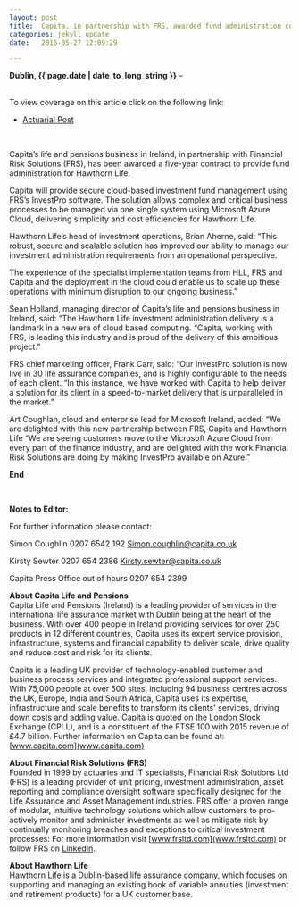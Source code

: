 ```yaml
---
layout: post
title:  Capita, in partnership with FRS, awarded fund administration contract by Hawthorn Life  
categories: jekyll update
date:   2016-05-27 12:09:29

---
```


**Dublin, {{ page.date | date_to_long_string }}** –

<br>
To view coverage on this article click on the following link:

* [Actuarial Post](http://www.actuarialpost.co.uk/article/capita---frs-awarded-fund-contract-by-hawthorn-life-9540.htm) 

<br>

Capita’s life and pensions business in Ireland, in partnership with Financial Risk Solutions (FRS), has been awarded a five-year contract to provide fund administration for Hawthorn Life.
 
Capita will provide secure cloud-based investment fund management using FRS’s InvestPro software. The solution allows complex and critical business processes to be managed via one single system using Microsoft Azure Cloud, delivering simplicity and cost efficiencies for Hawthorn Life.

Hawthorn Life’s head of investment operations, Brian Aherne, said: “This robust, secure and scalable solution has improved our ability to manage our investment administration requirements from an operational perspective.  

The experience of the specialist implementation teams from HLL, FRS and Capita and the deployment in the cloud could enable us to scale up these operations with minimum disruption to our ongoing business.”

Sean Holland, managing director of Capita’s life and pensions business in Ireland, said: “The Hawthorn Life investment administration delivery is a landmark in a new era of cloud based computing.
“Capita, working with FRS, is leading this industry and is proud of the delivery of this ambitious project.” 

FRS chief marketing officer, Frank Carr, said: “Our InvestPro solution is now live in 30 life assurance companies, and is highly configurable to the needs of each client.
“In this instance, we have worked with Capita to help deliver a solution for its client in a speed-to-market delivery that is unparalleled in the market.”

Art Coughlan, cloud and enterprise lead for Microsoft Ireland, added: “We are delighted with this new partnership between FRS, Capita and Hawthorn Life
“We are seeing customers move to the Microsoft Azure Cloud from every part of the finance industry, and are delighted with the work Financial Risk Solutions are doing by making InvestPro available on Azure.”  


**End**

<br>

**Notes to Editor:**


For further information please contact:


Simon Coughlin 0207 6542 192
Simon.coughlin@capita.co.uk

Kirsty Sewter 0207 654 2386
Kirsty.sewter@capita.co.uk

Capita Press Office out of hours 0207 654 2399

**About Capita Life and Pensions** <br>
Capita Life and Pensions (Ireland) is a leading provider of services in the international life assurance market with Dublin being at the heart of the business. With over 400 people in Ireland providing services for over 250 products in 12 different countries, Capita uses its expert service provision, infrastructure, systems and financial capability to deliver scale, drive quality and reduce cost and risk for its clients. 

Capita is a leading UK provider of technology-enabled customer and business process services and integrated professional support services. With 75,000 people at over 500 sites, including 94 business centres across the UK, Europe, India and South Africa, Capita uses its expertise, infrastructure and scale benefits to transform its clients' services, driving down costs and adding value. Capita is quoted on the London Stock Exchange (CPI.L), and is a constituent of the FTSE 100 with 2015 revenue of £4.7 billion. Further information on Capita can be found at: [www.capita.com](www.capita.com)

**About Financial Risk Solutions (FRS)** <br>
Founded in 1999 by actuaries and IT specialists, Financial Risk Solutions Ltd (FRS) is a leading provider of unit pricing, investment administration, asset reporting and compliance oversight software specifically designed for the Life Assurance and Asset Management industries. 
FRS offer a proven range of modular, intuitive technology solutions which allow customers to pro-actively monitor and administer investments as well as mitigate risk by continually monitoring breaches and exceptions to critical investment processes: For more information visit [www.frsltd.com](www.frsltd.com) or follow FRS on [LinkedIn](https://www.linkedin.com/company/frs-ltd).

**About Hawthorn Life** <br>
Hawthorn Life is a Dublin-based life assurance company, which focuses on supporting and managing an existing book of variable annuities (investment and retirement products) for a UK customer base. 
<br>
<br>


